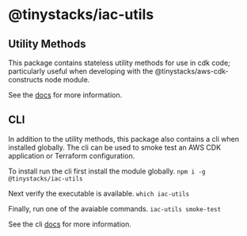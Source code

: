 # @tinystacks/iac-utils

## Utility Methods
This package contains stateless utility methods for use in cdk code; particularly useful when developing with the @tinystacks/aws-cdk-constructs node module.

See the [docs](docs/modules.md) for more information.

## CLI
In addition to the utility methods, this package also contains a cli when installed globally.  The cli can be used to smoke test an AWS CDK application or Terraform configuration.

To install run the cli first install the module globally.
`npm i -g @tinystacks/iac-utils`

Next verify the executable is available.
`which iac-utils`

Finally, run one of the avaiable commands.
`iac-utils smoke-test`

See the cli [docs](docs/cli.md) for more information.